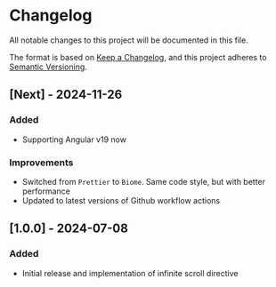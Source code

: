 # Changelog

All notable changes to this project will be documented in this file.

The format is based on [Keep a Changelog](https://keepachangelog.com/en/1.0.0/),
and this project adheres to [Semantic Versioning](https://semver.org/spec/v2.0.0.html).

## [Next] - 2024-11-26

### Added

- Supporting Angular v19 now

### Improvements

- Switched from `Prettier` to `Biome`. Same code style, but with better performance
- Updated to latest versions of Github workflow actions

## [1.0.0] - 2024-07-08

### Added

- Initial release and implementation of infinite scroll directive
